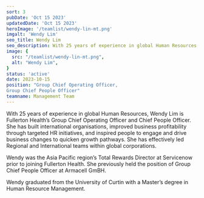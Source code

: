 ```yaml
---
sort: 3
pubDate: 'Oct 15 2023'
updatedDate: 'Oct 15 2023'
heroImage: '/teamlist/wendy-lin-mt.png'
imgalt: 'Wendy Lim'
seo_title: Wendy Lim
seo_description: With 25 years of experience in global Human Resources, Wendy Lim is Fullerton Health’s Group Chief Operating Officer and Chief People Officer.
image: {
  src: "/teamlist/wendy-lin-mt.png",
  alt: "Wendy Lim",
}
status: 'active'
date: 2023-10-15
position: "Group Chief Operating Officer, 
Group Chief People Officer"
teamname: Management Team
---
```


With 25 years of experience in global Human Resources, Wendy Lim is Fullerton Health’s Group Chief Operating Officer and Chief People Officer. She has built international organisations, improved business profitability through targeted HR initiatives, and inspired people to engage and drive business changes to quicken growth pathways. She has effectively led Regional and International teams within global corporations.

Wendy was the Asia Pacific region’s Total Rewards Director at Servicenow prior to joining Fullerton Health. She previously held the position of Group Chief People Officer at Armacell GmBH.

Wendy graduated from the University of Curtin with a Master’s degree in Human Resource Management.